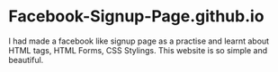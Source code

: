 # Facebook-Signup-Page.github.io
I had made a facebook like signup page as a practise and learnt about HTML tags, HTML Forms, CSS Stylings. This website is so simple and beautiful.
